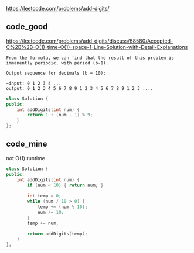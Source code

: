 https://leetcode.com/problems/add-digits/



## code_good
https://leetcode.com/problems/add-digits/discuss/68580/Accepted-C%2B%2B-O(1)-time-O(1)-space-1-Line-Solution-with-Detail-Explanations  

>
    From the formula, we can find that the result of this problem is immanently periodic, with period (b-1).
    
    Output sequence for decimals (b = 10):
    
    ~input: 0 1 2 3 4 ...
    output: 0 1 2 3 4 5 6 7 8 9 1 2 3 4 5 6 7 8 9 1 2 3 ....

```cpp
class Solution {
public:
    int addDigits(int num) {
        return 1 + (num - 1) % 9;
    }
};
```

## code_mine
not O(1) runtime

```cpp
class Solution {
public:
    int addDigits(int num) {
        if (num < 10) { return num; }
        
        int temp = 0;
        while (num / 10 > 0) {
            temp += (num % 10);
            num /= 10;
        }
        temp += num;

        return addDigits(temp);
    }
};
```
